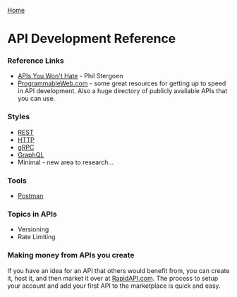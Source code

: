 [Home](../)

# API Development Reference

### Reference Links

- [APIs You Won't Hate](https://apisyouwonthate.com/) - Phil Stergoen
- [ProgrammableWeb.com](https://www.programmableweb.com/) - some great resources for getting up to speed in API development. Also a huge directory of publicly available APIs that you can use.

### Styles

- [REST](rest-api/)
- [HTTP](http-api/)
- [gRPC](grpc-api/)
- [GraphQL](graphql-api/)
- Minimal - new area to research...

### Tools

- [Postman](./postman)

### Topics in APIs

- Versioning
- Rate Limiting

### Making money from APIs you create

If you have an idea for an API that others would benefit from, you can create it, host it, and then market it over at [RapidAPI.com](https://rapidapi.com). The process to setup your account and add your first API to the marketplace is quick and easy.
